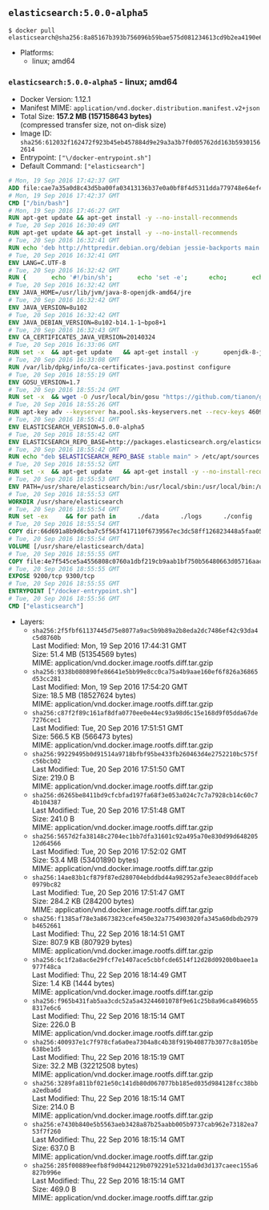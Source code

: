 ## `elasticsearch:5.0.0-alpha5`

```console
$ docker pull elasticsearch@sha256:8a85167b393b756096b59bae575d081234613cd9b2ea4190e6eae23c3235a272
```

-	Platforms:
	-	linux; amd64

### `elasticsearch:5.0.0-alpha5` - linux; amd64

-	Docker Version: 1.12.1
-	Manifest MIME: `application/vnd.docker.distribution.manifest.v2+json`
-	Total Size: **157.2 MB (157158643 bytes)**  
	(compressed transfer size, not on-disk size)
-	Image ID: `sha256:612032f162472f923b45eb457884d9e29a3a3b7f0d05762dd163b59301562614`
-	Entrypoint: `["\/docker-entrypoint.sh"]`
-	Default Command: `["elasticsearch"]`

```dockerfile
# Mon, 19 Sep 2016 17:42:37 GMT
ADD file:cae7a35a0d8c43d5ba00fa03413136b37e0a0bf8f4d5311dda779748e64ef425 in / 
# Mon, 19 Sep 2016 17:42:37 GMT
CMD ["/bin/bash"]
# Mon, 19 Sep 2016 17:46:27 GMT
RUN apt-get update && apt-get install -y --no-install-recommends 		ca-certificates 		curl 		wget 	&& rm -rf /var/lib/apt/lists/*
# Tue, 20 Sep 2016 16:30:49 GMT
RUN apt-get update && apt-get install -y --no-install-recommends 		bzip2 		unzip 		xz-utils 	&& rm -rf /var/lib/apt/lists/*
# Tue, 20 Sep 2016 16:32:41 GMT
RUN echo 'deb http://httpredir.debian.org/debian jessie-backports main' > /etc/apt/sources.list.d/jessie-backports.list
# Tue, 20 Sep 2016 16:32:41 GMT
ENV LANG=C.UTF-8
# Tue, 20 Sep 2016 16:32:42 GMT
RUN { 		echo '#!/bin/sh'; 		echo 'set -e'; 		echo; 		echo 'dirname "$(dirname "$(readlink -f "$(which javac || which java)")")"'; 	} > /usr/local/bin/docker-java-home 	&& chmod +x /usr/local/bin/docker-java-home
# Tue, 20 Sep 2016 16:32:42 GMT
ENV JAVA_HOME=/usr/lib/jvm/java-8-openjdk-amd64/jre
# Tue, 20 Sep 2016 16:32:42 GMT
ENV JAVA_VERSION=8u102
# Tue, 20 Sep 2016 16:32:42 GMT
ENV JAVA_DEBIAN_VERSION=8u102-b14.1-1~bpo8+1
# Tue, 20 Sep 2016 16:32:43 GMT
ENV CA_CERTIFICATES_JAVA_VERSION=20140324
# Tue, 20 Sep 2016 16:33:06 GMT
RUN set -x 	&& apt-get update 	&& apt-get install -y 		openjdk-8-jre-headless="$JAVA_DEBIAN_VERSION" 		ca-certificates-java="$CA_CERTIFICATES_JAVA_VERSION" 	&& rm -rf /var/lib/apt/lists/* 	&& [ "$JAVA_HOME" = "$(docker-java-home)" ]
# Tue, 20 Sep 2016 16:33:08 GMT
RUN /var/lib/dpkg/info/ca-certificates-java.postinst configure
# Tue, 20 Sep 2016 18:55:19 GMT
ENV GOSU_VERSION=1.7
# Tue, 20 Sep 2016 18:55:24 GMT
RUN set -x 	&& wget -O /usr/local/bin/gosu "https://github.com/tianon/gosu/releases/download/$GOSU_VERSION/gosu-$(dpkg --print-architecture)" 	&& wget -O /usr/local/bin/gosu.asc "https://github.com/tianon/gosu/releases/download/$GOSU_VERSION/gosu-$(dpkg --print-architecture).asc" 	&& export GNUPGHOME="$(mktemp -d)" 	&& gpg --keyserver ha.pool.sks-keyservers.net --recv-keys B42F6819007F00F88E364FD4036A9C25BF357DD4 	&& gpg --batch --verify /usr/local/bin/gosu.asc /usr/local/bin/gosu 	&& rm -r "$GNUPGHOME" /usr/local/bin/gosu.asc 	&& chmod +x /usr/local/bin/gosu 	&& gosu nobody true
# Tue, 20 Sep 2016 18:55:26 GMT
RUN apt-key adv --keyserver ha.pool.sks-keyservers.net --recv-keys 46095ACC8548582C1A2699A9D27D666CD88E42B4
# Tue, 20 Sep 2016 18:55:41 GMT
ENV ELASTICSEARCH_VERSION=5.0.0-alpha5
# Tue, 20 Sep 2016 18:55:42 GMT
ENV ELASTICSEARCH_REPO_BASE=http://packages.elasticsearch.org/elasticsearch/5.x/debian
# Tue, 20 Sep 2016 18:55:42 GMT
RUN echo "deb $ELASTICSEARCH_REPO_BASE stable main" > /etc/apt/sources.list.d/elasticsearch.list
# Tue, 20 Sep 2016 18:55:52 GMT
RUN set -x 	&& apt-get update 	&& apt-get install -y --no-install-recommends elasticsearch=$ELASTICSEARCH_VERSION 	&& rm -rf /var/lib/apt/lists/*
# Tue, 20 Sep 2016 18:55:53 GMT
ENV PATH=/usr/share/elasticsearch/bin:/usr/local/sbin:/usr/local/bin:/usr/sbin:/usr/bin:/sbin:/bin
# Tue, 20 Sep 2016 18:55:53 GMT
WORKDIR /usr/share/elasticsearch
# Tue, 20 Sep 2016 18:55:54 GMT
RUN set -ex 	&& for path in 		./data 		./logs 		./config 		./config/scripts 	; do 		mkdir -p "$path"; 		chown -R elasticsearch:elasticsearch "$path"; 	done
# Tue, 20 Sep 2016 18:55:54 GMT
COPY dir:66d691a8b9d6cba7c5f563f417110f6739567ec3dc58ff126823448a5faa05b7 in ./config 
# Tue, 20 Sep 2016 18:55:54 GMT
VOLUME [/usr/share/elasticsearch/data]
# Tue, 20 Sep 2016 18:55:55 GMT
COPY file:4e7f545ce5a4556808c0760a1dbf219cb9aab1bf750b56480663d05716aac376 in / 
# Tue, 20 Sep 2016 18:55:55 GMT
EXPOSE 9200/tcp 9300/tcp
# Tue, 20 Sep 2016 18:55:55 GMT
ENTRYPOINT ["/docker-entrypoint.sh"]
# Tue, 20 Sep 2016 18:55:56 GMT
CMD ["elasticsearch"]
```

-	Layers:
	-	`sha256:2f5fbf61137445d75e8077a9ac5b9b89a2b8eda2dc7486ef42c93da4c5d8760b`  
		Last Modified: Mon, 19 Sep 2016 17:44:31 GMT  
		Size: 51.4 MB (51354569 bytes)  
		MIME: application/vnd.docker.image.rootfs.diff.tar.gzip
	-	`sha256:9338b080890fe86641e5bb99e8cc0ca75a4b9aae160ef6f826a36865d53cc281`  
		Last Modified: Mon, 19 Sep 2016 17:54:20 GMT  
		Size: 18.5 MB (18527624 bytes)  
		MIME: application/vnd.docker.image.rootfs.diff.tar.gzip
	-	`sha256:c87f2f89c161af8dfa0770ee0e44ec93a98d6c15e168d9f05dda67de7276cec1`  
		Last Modified: Tue, 20 Sep 2016 17:51:51 GMT  
		Size: 566.5 KB (566473 bytes)  
		MIME: application/vnd.docker.image.rootfs.diff.tar.gzip
	-	`sha256:99229495b0d91514a9718bfbf95be433fb260463d4e2752210bc575fc56bcb02`  
		Last Modified: Tue, 20 Sep 2016 17:51:50 GMT  
		Size: 219.0 B  
		MIME: application/vnd.docker.image.rootfs.diff.tar.gzip
	-	`sha256:d6265be8411bd9cfcbfad197fa68f3e053a024c7c7a7928cb14c60c74b104387`  
		Last Modified: Tue, 20 Sep 2016 17:51:48 GMT  
		Size: 241.0 B  
		MIME: application/vnd.docker.image.rootfs.diff.tar.gzip
	-	`sha256:5657d2fa38148c2704ec1bb7dfa31601c92a495a70e830d99d64820512d64566`  
		Last Modified: Tue, 20 Sep 2016 17:52:02 GMT  
		Size: 53.4 MB (53401890 bytes)  
		MIME: application/vnd.docker.image.rootfs.diff.tar.gzip
	-	`sha256:14ae83b1cf879f87ed280704ebddbd44a982952afe3eaec80ddfaceb0979bc82`  
		Last Modified: Tue, 20 Sep 2016 17:51:47 GMT  
		Size: 284.2 KB (284200 bytes)  
		MIME: application/vnd.docker.image.rootfs.diff.tar.gzip
	-	`sha256:f1385af78e3a8673823cefe450e32a7754903020fa345a60dbdb2979b4652661`  
		Last Modified: Thu, 22 Sep 2016 18:14:51 GMT  
		Size: 807.9 KB (807929 bytes)  
		MIME: application/vnd.docker.image.rootfs.diff.tar.gzip
	-	`sha256:6c1f2a8ac6e29fcf7e1407ace5cbbfcde6514f12d28d0920b0baee1a977f48ca`  
		Last Modified: Thu, 22 Sep 2016 18:14:49 GMT  
		Size: 1.4 KB (1444 bytes)  
		MIME: application/vnd.docker.image.rootfs.diff.tar.gzip
	-	`sha256:f965b431fab5aa3cdc52a5a43244601078f9e61c25b8a96ca8496b558317e6c6`  
		Last Modified: Thu, 22 Sep 2016 18:15:14 GMT  
		Size: 226.0 B  
		MIME: application/vnd.docker.image.rootfs.diff.tar.gzip
	-	`sha256:400937e1c7f978cfa6a0ea7304a8c4b38f919b40877b3077c8a105be638be1d5`  
		Last Modified: Thu, 22 Sep 2016 18:15:19 GMT  
		Size: 32.2 MB (32212508 bytes)  
		MIME: application/vnd.docker.image.rootfs.diff.tar.gzip
	-	`sha256:3289fa811bf021e50c141db80d067077bb185ed035d984128fcc38bba2edba6d`  
		Last Modified: Thu, 22 Sep 2016 18:15:14 GMT  
		Size: 214.0 B  
		MIME: application/vnd.docker.image.rootfs.diff.tar.gzip
	-	`sha256:e7430b840e5b5563aeb3428a87b25aabb005b9737cab962e73182ea753f7f260`  
		Last Modified: Thu, 22 Sep 2016 18:15:14 GMT  
		Size: 637.0 B  
		MIME: application/vnd.docker.image.rootfs.diff.tar.gzip
	-	`sha256:285f00889eefb8f9d0442129b0792291e5321da0d3d137caeec155a6827b996e`  
		Last Modified: Thu, 22 Sep 2016 18:15:14 GMT  
		Size: 469.0 B  
		MIME: application/vnd.docker.image.rootfs.diff.tar.gzip
